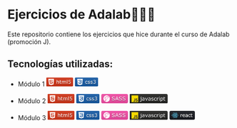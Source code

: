 # Ejercicios de Adalab👩🏻‍💻

Este repositorio contiene los ejercicios que hice durante el curso de Adalab (promoción J). 

## Tecnologías utilizadas:
- Módulo 1
<img src="images/html.png" width="60" > <img src="images/css.png" width="52" >

- Módulo 2
<img src="images/html.png" width="60" > <img src="images/css.png" width="52"> <img src="images/sass.png" width="60"> <img src="images/javascript.png" width="85">

- Módulo 3
<img src="images/html.png" width="60" > <img src="images/css.png" width="52"> <img src="images/sass.png" width="60"> <img src="images/javascript.png" width="85"> <img src="images/react.png" width="57">

